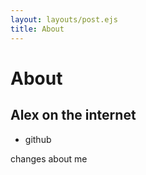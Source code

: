 ```yaml
---
layout: layouts/post.ejs
title: About
---
```


# About

## Alex on the internet
- github


changes about me
